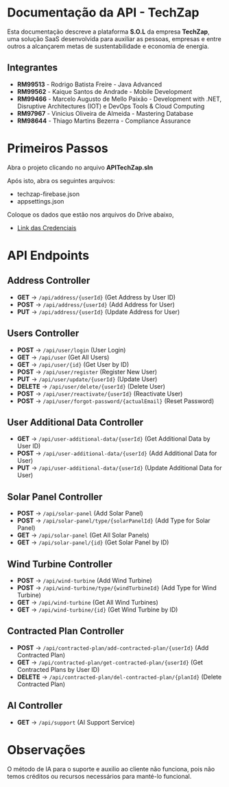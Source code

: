 # Documentação da API - TechZap

Esta documentação descreve a plataforma **S.O.L** da empresa **TechZap**, uma solução SaaS desenvolvida para auxiliar as pessoas, empresas e entre outros a alcançarem metas de sustentabilidade e economia de energia.

## Integrantes

- **RM99513** - Rodrigo Batista Freire - Java Advanced
- **RM99562** - Kaique Santos de Andrade - Mobile Development
- **RM99466** - Marcelo Augusto de Mello Paixão - Development with .NET, Disruptive Architectures (IOT) e DevOps Tools & Cloud Computing
- **RM97967** - Vinicius Oliveira de Almeida - Mastering Database
- **RM98644** - Thiago Martins Bezerra - Compliance Assurance

# Primeiros Passos

Abra o projeto clicando no arquivo **APITechZap.sln**

Após isto, abra os seguintes arquivos: 
- techzap-firebase.json
- appsettings.json

Coloque os dados que estão nos arquivos do Drive abaixo,

- [Link das Credenciais](https://drive.google.com/drive/folders/1_hxC8T8OORYzpQQ6GbnM_xU3mdbvykQR?usp=sharing)

# API Endpoints

## Address Controller
- **GET** -> `/api/address/{userId}` (Get Address by User ID)
- **POST** -> `/api/address/{userId}` (Add Address for User)
- **PUT** -> `/api/address/{userId}` (Update Address for User)

## Users Controller
- **POST** -> `/api/user/login` (User Login)
- **GET** -> `/api/user` (Get All Users)
- **GET** -> `/api/user/{id}` (Get User by ID)
- **POST** -> `/api/user/register` (Register New User)
- **PUT** -> `/api/user/update/{userId}` (Update User)
- **DELETE** -> `/api/user/delete/{userId}` (Delete User)
- **POST** -> `/api/user/reactivate/{userId}` (Reactivate User)
- **POST** -> `/api/user/forgot-password/{actualEmail}` (Reset Password)

## User Additional Data Controller
- **GET** -> `/api/user-additional-data/{userId}` (Get Additional Data by User ID)
- **POST** -> `/api/user-additional-data/{userId}` (Add Additional Data for User)
- **PUT** -> `/api/user-additional-data/{userId}` (Update Additional Data for User)

## Solar Panel Controller
- **POST** -> `/api/solar-panel` (Add Solar Panel)
- **POST** -> `/api/solar-panel/type/{solarPanelId}` (Add Type for Solar Panel)
- **GET** -> `/api/solar-panel` (Get All Solar Panels)
- **GET** -> `/api/solar-panel/{id}` (Get Solar Panel by ID)

## Wind Turbine Controller
- **POST** -> `/api/wind-turbine` (Add Wind Turbine)
- **POST** -> `/api/wind-turbine/type/{windTurbineId}` (Add Type for Wind Turbine)
- **GET** -> `/api/wind-turbine` (Get All Wind Turbines)
- **GET** -> `/api/wind-turbine/{id}` (Get Wind Turbine by ID)

## Contracted Plan Controller
- **POST** -> `/api/contracted-plan/add-contracted-plan/{userId}` (Add Contracted Plan)
- **GET** -> `/api/contracted-plan/get-contracted-plan/{userId}` (Get Contracted Plans by User ID)
- **DELETE** -> `/api/contracted-plan/del-contracted-plan/{planId}` (Delete Contracted Plan)

## AI Controller
- **GET** -> `/api/support` (AI Support Service)

# Observações

O método de IA para o suporte e auxilio ao cliente não funciona, pois não temos créditos ou recursos necessários para manté-lo funcional.
